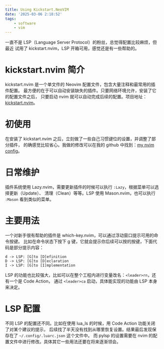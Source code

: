 ```yaml
---
title: Using Kickstart.NeoVIM
date: '2025-03-06 2:18:52'
tags:
    - software
    - vim
---
```


一直不是 LSP（Language Server Protocol）的粉丝，总觉得配置比较麻烦，但最近
试用了 kickstart.nvim，LSP 开箱可用，感觉还是有一些帮助的。

<!--more-->

# kickstart.nvim 简介

kickstart.nvim 是一个单文件的 Neovim 配置文件，包含大量注释和最常用的插件配置。
最方便的在于可以自动安装缺失的插件。只要网络环境允许，安装了它的配置文件之后，
只要启动 nvim 就可以自动完成后续的配置。项目地址：[kickstart.nvim](https://github.com/nvim-lua/kickstart.nvim)。

# 初使用

在安装了 kickstart.nvim 之后，立刻做了一些自己习惯键位的设置，并调整了部分插件，
的确感觉比较省心。我做的修改可以在我的 github 中找到：[my nvim config](https://github.com/setarcos/kickstart.nvim)。

# 日常维护

插件系统使用 Lazy.nvim，需要更新插件的时候可以执行 `:Lazy`，根据菜单可以选择更新（Update）、
清理（Clean）等等。LSP 使用 Mason.nvim，也可以执行 `:Mason` 看到类似的菜单。

# 主要用法

一个对新手很有帮助的插件是 which-key.nvim，可以通过浮动窗口提示可用的命令按键。
比如在命令状态下按下 g 键，它就会提示你后续可以按的按键，下面代码是部分提示内容：
```
d -> LSP: [G]to [D]efinition
D -> LSP: [G]to [D]eclaration
I -> LSP: [G]to [I]mplementation
```
LSP 的功能也比较强大，比如可以在整个工程内进行变量改名：`<leader>rn`，还有一个是 Code Action，
通过 `<leader>ca` 启动，具体能实现的功能由 LSP 本身来决定。

# LSP 配置

不同 LSP 的配置还不同。比如在使用 lua_ls 的时候，用 Code Action 功能关闭了对某个建议的提示，
后续找了半天没有找到从哪里恢复设置。结果最后发现保存在了 `~/.config/.luarc.json` 这个文件中。
而 pylsp 的设置需要在 nvim 的配置文件中进行修改。具体其它一些用法还要在将来逐渐领会。
